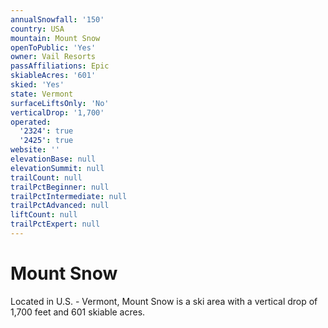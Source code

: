 ```yaml
---
annualSnowfall: '150'
country: USA
mountain: Mount Snow
openToPublic: 'Yes'
owner: Vail Resorts
passAffiliations: Epic
skiableAcres: '601'
skied: 'Yes'
state: Vermont
surfaceLiftsOnly: 'No'
verticalDrop: '1,700'
operated:
  '2324': true
  '2425': true
website: ''
elevationBase: null
elevationSummit: null
trailCount: null
trailPctBeginner: null
trailPctIntermediate: null
trailPctAdvanced: null
liftCount: null
trailPctExpert: null
---
```



# Mount Snow

Located in U.S. - Vermont, Mount Snow is a ski area with a vertical drop of 1,700 feet and 601 skiable acres.
